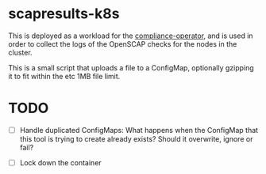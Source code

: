 scapresults-k8s
===============

This is deployed as a workload for the 
[compliance-operator](https://github.com/openshift/compliance-operator/), and
is used in order to collect the logs of the OpenSCAP checks for the nodes in
the cluster.

This is a small script that uploads a file to a ConfigMap, optionally gzipping
it to fit within the etc 1MB file limit.

TODO
====

- [ ] Handle duplicated ConfigMaps: What happens when the ConfigMap that this
  tool is trying to create already exists? Should it overwrite, ignore or fail?

- [ ] Lock down the container
